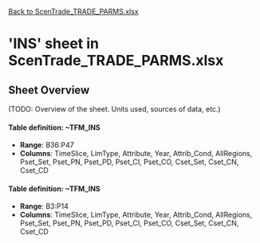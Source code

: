 [Back to ScenTrade_TRADE_PARMS.xlsx](README.md)

# 'INS' sheet in ScenTrade_TRADE_PARMS.xlsx

## Sheet Overview

(TODO: Overview of the sheet. Units used, sources of data, etc.)

#### Table definition: ~TFM_INS
- **Range**: B36:P47
- **Columns**: TimeSlice, LimType, Attribute, Year, Attrib_Cond, AllRegions, Pset_Set, Pset_PN, Pset_PD, Pset_CI, Pset_CO, Cset_Set, Cset_CN, Cset_CD

#### Table definition: ~TFM_INS
- **Range**: B3:P14
- **Columns**: TimeSlice, LimType, Attribute, Year, Attrib_Cond, AllRegions, Pset_Set, Pset_PN, Pset_PD, Pset_CI, Pset_CO, Cset_Set, Cset_CN, Cset_CD

